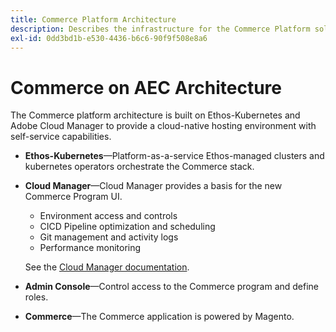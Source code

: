 ```yaml
---
title: Commerce Platform Architecture
description: Describes the infrastructure for the Commerce Platform solution.
exl-id: 0dd3bd1b-e530-4436-b6c6-90f9f508e8a6
---
```


# Commerce on AEC Architecture

The Commerce platform architecture is built on Ethos-Kubernetes and Adobe Cloud Manager to provide a cloud-native hosting environment with self-service capabilities.

- **Ethos-Kubernetes**—Platform-as-a-service Ethos-managed clusters and kubernetes operators orchestrate the Commerce stack.

- **Cloud Manager**—Cloud Manager provides a basis for the new Commerce Program UI.

  - Environment access and controls
  - CICD Pipeline optimization and scheduling
  - Git management and activity logs
  - Performance monitoring

  See the [Cloud Manager documentation][].

- **Admin Console**—Control access to the Commerce program and define roles.
- **Commerce**—The Commerce application is powered by Magento.

<!-- link definitions -->
[Cloud Manager documentation]: https://www.adobe.io/apis/experiencecloud/cloud-manager.html
